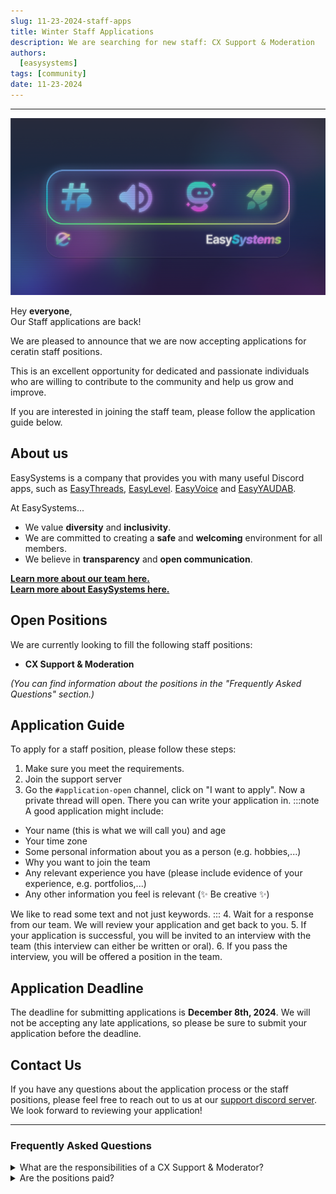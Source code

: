 ```yaml
---
slug: 11-23-2024-staff-apps
title: Winter Staff Applications
description: We are searching for new staff: CX Support & Moderation
authors:
  [easysystems]
tags: [community]
date: 11-23-2024
---
```

---
![EasySystems V2 Server Banner](../../static/img/easysystems_v2_banner.png)

Hey **everyone**,  
Our Staff applications are back!

<!-- truncate -->

We are pleased to announce that we are now accepting applications for ceratin staff positions.  

This is an excellent opportunity for dedicated and passionate individuals who are willing to contribute to the community and help us grow and improve.  

If you are interested in joining the staff team, please follow the application guide below.

## About us
EasySystems is a company that provides you with many useful Discord apps, such as [EasyThreads](https://ezsys.link/threads), [EasyLevel](https://ezsys.link/level). [EasyVoice](https://ezsys.link/voice) and [EasyYAUDAB](https://ezsys.link/yaudab).

At EasySystems...
- We value **diversity** and **inclusivity**.
- We are committed to creating a **safe** and **welcoming** environment for all members.
- We believe in **transparency** and **open communication**.

**[Learn more about our team here.](https://docs.easysystems.live/blog/meet-the-team)**  
**[Learn more about EasySystems here.](https://easysystems.live/)**
## Open Positions
We are currently looking to fill the following staff positions:
- **CX Support & Moderation**

_(You can find information about the positions in the "Frequently Asked Questions" section.)_

## Application Guide
To apply for a staff position, please follow these steps:
1. Make sure you meet the requirements.
2. Join the support server
3. Go the `#application-open` channel, click on "I want to apply". Now a private thread will open. There you can write your application in.
:::note
A good application might include:
- Your name (this is what we will call you) and age
- Your time zone
- Some personal information about you as a person (e.g. hobbies,...)
- Why you want to join the team
- Any relevant experience you have (please include evidence of your experience, e.g. portfolios,...)
- Any other information you feel is relevant (✨ Be creative ✨)

We like to read some text and not just keywords.
::: 
4. Wait for a response from our team. We will review your application and get back to you.
5. If your application is successful, you will be invited to an interview with the team (this interview can either be written or oral).
6. If you pass the interview, you will be offered a position in the team.

## Application Deadline
The deadline for submitting applications is **December 8th, 2024**. We will not be accepting any late applications, so please be sure to submit your application before the deadline.

## Contact Us
If you have any questions about the application process or the staff positions, please feel free to reach out to us at  our [support discord server](https://ezsys.link/support). We look forward to reviewing your application!

---

### Frequently Asked Questions

<details>
  <summary>What are the responsibilities of a CX Support & Moderator?</summary>
  <p>As a member of the EasySystems support team, you are responsible for **assisting users with any issues** they may encounter.</p>
  <p>This includes, but is not limited to, notifying developers about reported and verified bugs assisting users with setup issues.</p>
  
  
  <p>As it is not always straightforward to identify the precise issue, **we provide a range of debugging tools to assist you** in swiftly identifying and resolving any discrepancies when a process does not function as intended.</p>
  <p>Additionally, we have **numerous automated internal systems and other tools** in place to make this role both **straightforward** and **enjoyable** in a supportive and engaging team environment.</p>
  <p>**No prior experience is required to apply for this position.**</p>
  
  <p>
    :::info
    Please be aware that you will be **required** to familiarise yourself with EasySystems Discord Bots, the latest once you have been accepted for this position. To ensure you are able to provide the necessary support to users.
    :::
  </p>
</details>

<details>
  <summary>Are the positions paid?</summary>
  <p>Staff positions are **voluntary** and **currently offer no monetary compensation**. However, this may change as we grow. Each staff member also receives a **free licence for [EasyThreads Premium](https://ezsys.link/premium)** for as long as they are staff at EasySystems.</p>
</details>